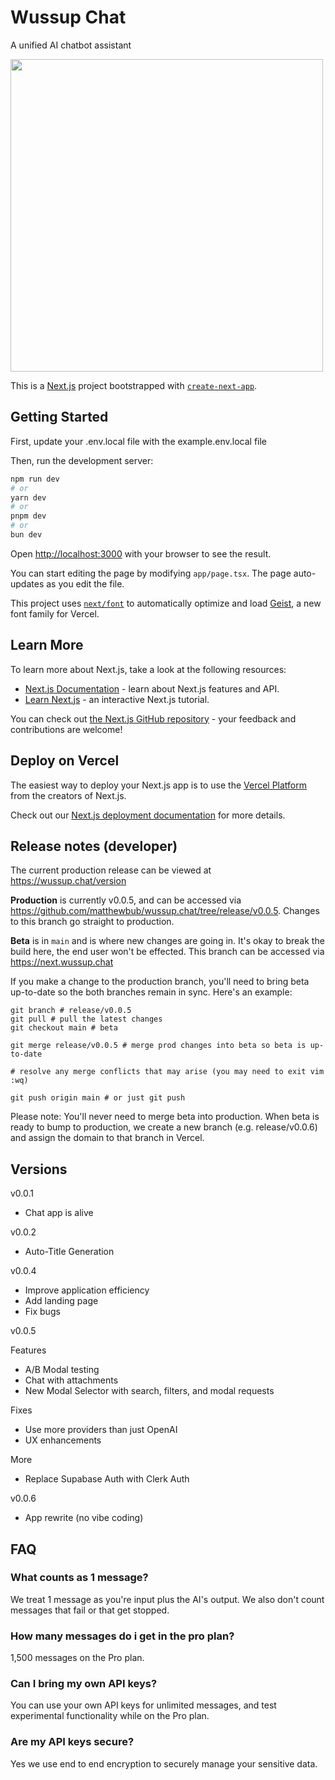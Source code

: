# Wussup Chat

A unified AI chatbot assistant

<img src="./public/ABWussupDemo.gif" width="500px" />

This is a [Next.js](https://nextjs.org) project bootstrapped with [`create-next-app`](https://nextjs.org/docs/app/api-reference/cli/create-next-app).

## Getting Started

First, update your .env.local file with the example.env.local file

Then, run the development server:

```bash
npm run dev
# or
yarn dev
# or
pnpm dev
# or
bun dev
```

Open [http://localhost:3000](http://localhost:3000) with your browser to see the result.

You can start editing the page by modifying `app/page.tsx`. The page auto-updates as you edit the file.

This project uses [`next/font`](https://nextjs.org/docs/app/building-your-application/optimizing/fonts) to automatically optimize and load [Geist](https://vercel.com/font), a new font family for Vercel.

## Learn More

To learn more about Next.js, take a look at the following resources:

- [Next.js Documentation](https://nextjs.org/docs) - learn about Next.js features and API.
- [Learn Next.js](https://nextjs.org/learn) - an interactive Next.js tutorial.

You can check out [the Next.js GitHub repository](https://github.com/vercel/next.js) - your feedback and contributions are welcome!

## Deploy on Vercel

The easiest way to deploy your Next.js app is to use the [Vercel Platform](https://vercel.com/new?utm_medium=default-template&filter=next.js&utm_source=create-next-app&utm_campaign=create-next-app-readme) from the creators of Next.js.

Check out our [Next.js deployment documentation](https://nextjs.org/docs/app/building-your-application/deploying) for more details.

## Release notes (developer)

The current production release can be viewed at https://wussup.chat/version

**Production** is currently v0.0.5, and can be accessed via https://github.com/matthewbub/wussup.chat/tree/release/v0.0.5. Changes to this branch go straight to production.

**Beta** is in `main` and is where new changes are going in. It's okay to break the build here, the end user won't be effected. This branch can be accessed via https://next.wussup.chat

If you make a change to the production branch, you'll need to bring beta up-to-date so the both branches remain in sync. Here's an example:

```shell
git branch # release/v0.0.5
git pull # pull the latest changes
git checkout main # beta

git merge release/v0.0.5 # merge prod changes into beta so beta is up-to-date

# resolve any merge conflicts that may arise (you may need to exit vim :wq)

git push origin main # or just git push
```

Please note: You'll never need to merge beta into production. When beta is ready to bump to production, we create a new branch (e.g. release/v0.0.6) and assign the domain to that branch in Vercel.

## Versions

v0.0.1

- Chat app is alive

v0.0.2

- Auto-Title Generation

v0.0.4

- Improve application efficiency
- Add landing page
- Fix bugs

v0.0.5

Features

- A/B Modal testing
- Chat with attachments
- New Modal Selector with search, filters, and modal requests

Fixes

- Use more providers than just OpenAI
- UX enhancements

More

- Replace Supabase Auth with Clerk Auth

v0.0.6

- App rewrite (no vibe coding)

## FAQ

### What counts as 1 message?

We treat 1 message as you're input plus the AI's output. We also don't count messages that fail or that get stopped.

### How many messages do i get in the pro plan?

1,500 messages on the Pro plan.

### Can I bring my own API keys?

You can use your own API keys for unlimited messages, and test experimental functionality while on the Pro plan.

### Are my API keys secure?

Yes we use end to end encryption to securely manage your sensitive data.
